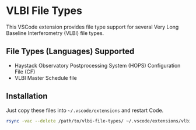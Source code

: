 # VLBI File Types

This VSCode extension provides file type support for several Very Long Baseline Interferometry (VLBI) file types.

## File Types (Languages) Supported

* Haystack Observatory Postprocessing System (HOPS) Configuration File (CF)
* VLBI Master Schedule file

## Installation

Just copy these files into `~/.vscode/extensions` and restart Code.

```bash
rsync -vac --delete /path/to/vlbi-file-types/ ~/.vscode/extensions/vlbi-file-types/
```
